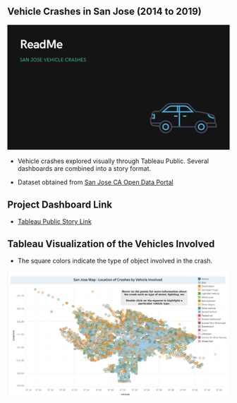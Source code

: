## Vehicle Crashes in San Jose (2014 to 2019)

![](Image.png)

- Vehicle crashes explored visually through Tableau Public. Several dashboards are combined into a story format. 

- Dataset obtained from [San Jose CA Open Data Portal](https://data.sanjoseca.gov/dataset/crashes-data)

## Project Dashboard Link

- [Tableau Public Story Link](https://public.tableau.com/app/profile/lavanya.santhosh/viz/SanJoseCrashes/StorySJCrashes)


## Tableau Visualization of the Vehicles Involved

- The square colors indicate the type of object involved in the crash.

![](SJmap.png)

